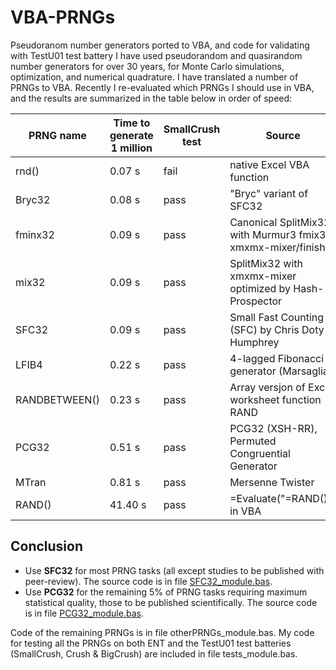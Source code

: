 # VBA-PRNGs
Pseudoranom number generators ported to VBA, and code for validating with TestU01 test battery
I have used pseudorandom and quasirandom number generators for over 30 years, for Monte Carlo simulations, optimization, and numerical quadrature.
I have translated a number of PRNGs to VBA. Recently I re-evaluated which PRNGs I should use in VBA, and the results are summarized in the table below in order of speed:

| PRNG name | Time to generate 1 million | SmallCrush test | Source |
| --------- | -------------------------- | --------------- | ------ |
| rnd()     | 0.07 s                     | fail             | native Excel VBA function |
| Bryc32    | 0.08 s                     | pass             | "Bryc" variant of SFC32 |
| fminx32   | 0.09 s                     | pass             | Canonical SplitMix32 with Murmur3 fmix32 xmxmx-mixer/finisher |
| mix32     | 0.09 s                     | pass             | SplitMix32 with xmxmx-mixer optimized by Hash-Prospector |
| SFC32     | 0.09 s                     | pass             | Small Fast Counting (SFC) by Chris Doty-Humphrey |
| LFIB4     | 0.22 s                     | pass             | 4-lagged Fibonacci generator (Marsaglia) |
| RANDBETWEEN() | 0.23 s                 | pass             | Array versjon of Excel worksheet function RAND | 
| PCG32     | 0.51 s                     | pass             | PCG32 (XSH-RR),  Permuted Congruential Generator | 
| MTran     | 0.81 s                     | pass             | Mersenne Twister |
| RAND()    | 41.40 s                    | pass             | =Evaluate("=RAND()") in VBA |

## Conclusion

* Use **SFC32** for most PRNG tasks (all except studies to be published with peer-review). The source code is in file [SFC32_module.bas](https://github.com/SchildCode/VBA-PRNGs/blob/main/SFC32_module.bas).
* Use **PCG32** for the remaining 5% of PRNG tasks requiring maximum statistical quality, those to be published scientifically. The source code is in file [PCG32_module.bas](https://github.com/SchildCode/VBA-PRNGs/blob/main/PCG32_module.bas).

Code of the remaining PRNGs is in file otherPRNGs_module.bas.
My code for testing all the PRNGs on both ENT and the TestU01 test batteries (SmallCrush, Crush & BigCrush) are included in file tests_module.bas.


  
